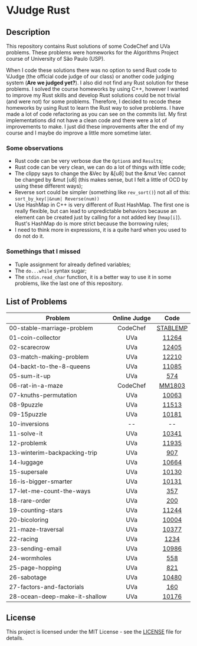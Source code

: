 # VJudge Rust

## Description

This repository contains Rust solutions of some CodeChef and UVa problems.
These problems were homeworks for the Algorithms Project course of University
of São Paulo (USP).

When I code these solutions there was no option to send Rust code to VJudge
(the official code judge of our class) or another code judging system
(**Are we judged yet?**). I also did not find any Rust solution for these
problems. I solved the course homeworks by using C++, however I wanted to
improve my Rust skills and develop Rust solutions could be not trivial (and
were not) for some problems. Therefore, I decided to recode these homeworks by
using Rust to learn the Rust way to solve problems. I have made a lot of code
refactoring as you can see on the commits list. My first implementations did
not have a clean code and there were a lot of improvements to make. I just did
these improvements after the end of my course and I maybe do improve a little
more sometime later.


### Some observations

- Rust code can be very verbose due the `Option`s and `Result`s;
- Rust code can be very clean, we can do a lot of things with little code;
- The clippy says to change the &Vec<u8> by &[u8] but the &mut Vec<u8> cannot be changed by &mut [u8] (this makes sense, but I felt a little of OCD by using these different ways);
- Reverse sort could be simpler (something like `rev_sort()`) not all of this: `sort_by_key(|&num| Reverse(num))`
- Use HashMap in C++ is very different of Rust HashMap. The first one is really flexible, but can lead to unpredictable behaviors because an element can be created just by calling for a not added key (`hmap[i]`). Rust's HashMap do is more strict because the borrowing rules;
- I need to think more in expressions, it is a quite hard when you used to do not do it.


### Somethings that I missed

- Tuple assignment for already defined variables;
- The `do...while` syntax sugar;
- The `stdin.read_char` function, it is a better way to use it in some problems, like the last one of this repository.


## List of Problems

| Problem | Online Judge | Code |
|---|:-:|:-:|
| 00-stable-marriage-problem    | CodeChef | [STABLEMP](https://www.codechef.com/problems/STABLEMP) |
| 01-coin-collector             | UVa      | [11264](https://onlinejudge.org/index.php?option=com_onlinejudge&Itemid=8&page=show_problem&problem=2231) |
| 02-scarecrow                  | UVa      | [12405](https://onlinejudge.org/index.php?option=com_onlinejudge&Itemid=8&page=show_problem&problem=3836) |
| 03-match-making-problem       | UVa      | [12210](https://onlinejudge.org/index.php?option=com_onlinejudge&Itemid=8&page=show_problem&problem=3362) |
| 04-backt-to-the-8-queens      | UVa      | [11085](https://onlinejudge.org/index.php?option=com_onlinejudge&Itemid=8&page=show_problem&problem=2026) |
| 05-sum-it-up                  | UVa      | [574](https://onlinejudge.org/index.php?option=com_onlinejudge&Itemid=8&page=show_problem&problem=515) |
| 06-rat-in-a-maze              | CodeChef | [MM1803](https://www.codechef.com/problems/MM1803) |
| 07-knuths-permutation         | UVa      | [10063](https://onlinejudge.org/index.php?option=com_onlinejudge&Itemid=8&page=show_problem&problem=1004) |
| 08-9puzzle                    | UVa      | [11513](https://onlinejudge.org/index.php?option=onlinejudge&page=show_problem&problem=2508) |
| 09-15puzzle                   | UVa      | [10181](https://onlinejudge.org/index.php?option=onlinejudge&Itemid=8&page=show_problem&problem=1122) |
| 10-inversions                 |    --    |  --  |
| 11-solve-it                   | UVa      | [10341](https://onlinejudge.org/index.php?option=onlinejudge&page=show_problem&problem=1282) |
| 12-problemk                   | UVa      | [11935](https://onlinejudge.org/index.php?option=onlinejudge&page=show_problem&problem=3086) |
| 13-winterim-backpacking-trip  | UVa      | [907](https://onlinejudge.org/index.php?option=onlinejudge&page=show_problem&problem=848) |
| 14-luggage                    | UVa      | [10664](https://onlinejudge.org/index.php?option=com_onlinejudge&Itemid=8&page=show_problem&problem=1605) |
| 15-supersale                  | UVa      | [10130](https://onlinejudge.org/index.php?option=com_onlinejudge&Itemid=8&category=13&page=show_problem&problem=10712) |
| 16-is-bigger-smarter          | UVa      | [10131](https://onlinejudge.org/index.php?option=onlinejudge&Itemid=8&page=show_problem&problem=1072) |
| 17-let-me-count-the-ways      | UVa      | [357](https://onlinejudge.org/index.php?option=com_onlinejudge&Itemid=8&category=24&page=show_problem&problem=293) |
| 18-rare-order                 | UVa      | [200](https://onlinejudge.org/index.php?option=onlinejudge&page=show_problem&problem=136) |
| 19-counting-stars             | UVa      | [11244](https://onlinejudge.org/index.php?option=onlinejudge&Itemid=8&page=show_problem&problem=2201) |
| 20-bicoloring                 | UVa      | [10004](https://onlinejudge.org/index.php?option=onlinejudge&Itemid=8&page=show_problem&problem=945) |
| 21-maze-traversal             | UVa      | [10377](https://onlinejudge.org/index.php?option=com_onlinejudge&Itemid=8&page=show_problem&problem=1318) |
| 22-racing                     | UVa      | [1234](https://onlinejudge.org/index.php?option=com_onlinejudge&Itemid=8&page=show_problem&problem=3675) |
| 23-sending-email              | UVa      | [10986](https://onlinejudge.org/index.php?option=com_onlinejudge&Itemid=8&page=show_problem&problem=1927) |
| 24-wormholes                  | UVa      | [558](https://onlinejudge.org/index.php?option=onlinejudge&Itemid=8&page=show_problem&problem=499) |
| 25-page-hopping               | UVa      | [821](https://onlinejudge.org/index.php?option=onlinejudge&page=show_problem&problem=762) |
| 26-sabotage                   | UVa      | [10480](https://onlinejudge.org/index.php?option=onlinejudge&page=show_problem&problem=1421) |
| 27-factors-and-factorials     | UVa      | [160](https://onlinejudge.org/index.php?option=com_onlinejudge&Itemid=8&page=show_problem&problem=96) |
| 28-ocean-deep-make-it-shallow | UVa      | [10176](https://onlinejudge.org/index.php?option=onlinejudge&Itemid=8&page=show_problem&problem=1117) |

## License

This project is licensed under the MIT License - see the [LICENSE](LICENSE)
file for details.
